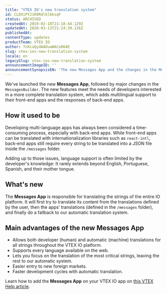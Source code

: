 ```yaml
---
title: "VTEX IO's new translation system"
id: CLDXiPt21R0R4lklbksqF
status: ARCHIVED
createdAt: 2019-02-18T21:18:44.129Z
updatedAt: 2020-03-13T21:24:39.126Z
publishedAt: 
contentType: updates
productTeam: VTEX IO
author: TnXcuQydAAOuwWACo864E
slug: vtex-ios-new-translation-system
locale: en
legacySlug: vtex-ios-new-translation-system
announcementImageID: ''
announcementSynopsisEN: 'The new Messages App and the changes in the MessagesBuilder make the translation process easier and more complete.'
---
```


We've launched the new __Messages App__, followed by major changes in the `MessagesBuilder`. The new features meet the needs of developers interested in a more complete translation system, which adds multilingual support to their front-end apps and the responses of back-end apps.


## How it used to be
Developing multi-language apps has always been considered a time-consuming process, especially with back-end apps. While front-end apps can be translated with internationalization libraries such as `react-intl`, back-end apps still require every string to be translated into a JSON file inside the `/messages` folder.

Adding up to those issues, language support is often limited by the developer's knowledge: It rarely extends beyond English, Portuguese, Spanish, and their mother tongue.


## What's new
The __Messages App__ is responsible for translating the strings of the entire IO platform. It will first try to translate its content from the translations defined by the user, then the apps’ translations (defined in the `/messages` folder), and finally do a fallback to our automatic translation system. 


## Main advantages of the new Messages App 
- Allows both developer (human) and automatic (machine) translations for all strings throughout the VTEX IO platform.
- Supports every language available on the web.
- Lets you focus on the translation of the most critical strings, leaving the rest to our automatic system.
- Easier entry to new foreign markets.
- Faster development cycles with automatic translation.
 

Learn how to add the __Messages App__ on your VTEX IO app on [this VTEX Help article](/en/tutorial/how-to-use-messages-on-your-io-apps).
